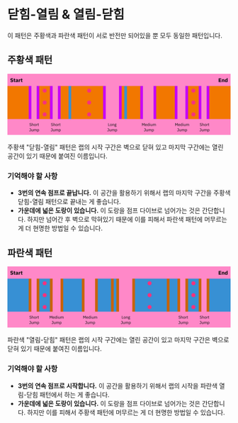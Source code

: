 # 닫힘-열림 & 열림-닫힘

이 패턴은 주황색과 파란색 패턴이 서로 반전만 되어있을 뿐 모두 동일한 패턴입니다.

## 주황색 패턴

![주황색 닫힘-열림](../images/rolls/closed-open-orange-annotated.jpg)

주황색 "닫힘-열림" 패턴은 랩의 시작 구간은 벽으로 닫혀 있고 마지막 구간에는 열린 공간이 있기 때문에 붙여진 이름입니다.

### 기억해야 할 사항

* **3번의 연속 점프로 끝납니다.** 이 공간을 활용하기 위해서 랩의 마지막 구간을 주황색 닫힘-열림 패턴으로 끝내는 게 좋습니다.
* **가운데에 넓은 도랑이 있습니다.** 이 도랑을 점프 다이브로 넘어가는 것은 간단합니다. 하지만 넘어간 후 벽으로 막혀있기 때문에 이를 피해서 파란색 패턴에 머무르는 게 더 현명한 방법일 수 있습니다.

## 파란색 패턴

![파란색 열림-닫힘](../images/rolls/open-closed-blue-annotated.jpg)

파란색 "열림-닫힘" 패턴은 랩의 시작 구간에는 열린 공간이 있고 마지막 구간은 벽으로 닫혀 있기 때문에 붙여진 이름입니다.

### 기억해야 할 사항

* **3번의 연속 점프로 시작합니다.** 이 공간을 활용하기 위해서 랩의 시작을 파란색 열림-닫힘 패턴에서 하는 게 좋습니다.
* **가운데에 넓은 도랑이 있습니다.** 이 도랑을 점프 다이브로 넘어가는 것은 간단합니다. 하지만 이를 피해서 주황색 패턴에 머무르는 게 더 현명한 방법일 수 있습니다.
